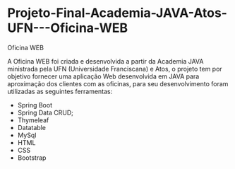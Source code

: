 # Projeto-Final-Academia-JAVA-Atos-UFN---Oficina-WEB

Oficina WEB

A Oficina WEB foi criada e desenvolvida a partir da Academia JAVA ministrada pela UFN (Universidade Franciscana) e Atos, o projeto tem por objetivo fornecer uma aplicação Web desenvolvida em JAVA para aproximação dos clientes com as oficinas, para seu desenvolvimento foram utilizadas as seguintes ferramentas:

  - Spring Boot
  - Spring Data CRUD;
  - Thymeleaf
  - Datatable
  - MySql
  - HTML
  - CSS
  - Bootstrap
  
  
